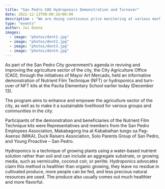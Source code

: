 ```yaml
---
title: "San Pedro CAO Hydroponics Demonstration and Turnover"
date: 2022-12-13T08:00:16+06:00
description : "We are doing continuous price monitoring at various markets, stores and retail establishments throughout San Pedro City"
type: "events"
author: Jai Duena
images:
  - image: "photos/dent1.jpg"
  - image: "photos/dent2.jpg"
  - image: "photos/dent3.jpg"    
  - image: "photos/dent4.jpg"      
---
```





As part of the San Pedro City government’s agenda in reviving and improving the agriculture sector of the city, the City Agriculture Office (CAO), through the initiatives of Mayor Art Mercado, held an informative demonstration of Nutrient Film Technique (NFT) or hydroponics and turn-over of NFT kits at the Pacita Elementary School earlier today (December 13).

The program aims to enhance and empower the agriculture sector of the city, as well as to make it a sustainable livelihood for various groups and communities in the city.

Participants of the demonstration and beneficiaries of the Nutrient Film Technique kits were Representatives and members from the San Pedro Employees Association, Makabagong Ina at Kababaihan tungo sa Pag-Asenso (MIKA), Duck Raisers Association, Solo Parents Group of San Pedro, and Young Proactive – San Pedro.

Hydroponics is a technique of growing plants using a water-based nutrient solution rather than soil and can include an aggregate substrate, or growing media, such as vermiculite, coconut coir, or perlite.
Hydroponics advocates claim this method is healthier than organic growing, they leave no residue in cultivated produce, more people can be fed, and less precious natural resources are used. The produce also usually comes out much healthier and more flavorful.


